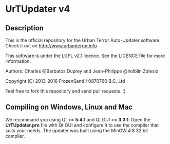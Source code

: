 UrTUpdater v4
======================

Description
-----------

This is the official repository for the Urban Terror Auto-Updater software. 
Check it out on http://www.urbanterror.info

This software is under the LGPL v2.1 licence. See the LICENCE file for more information.

Authors: Charles @Barbatos Duprey and Jean-Philippe @holblin Zolesio

Copyright (C) 2013-2016 FrozenSand / 0870760 B.C. Ltd

Feel free to fork this repository and send pull requests. :) 


Compiling on Windows, Linux and Mac
-----------

We recommand you using Qt >= **5.4.1** and Qt GUI >= **3.3.1**. 
Open the **UrTUpdater.pro** file with Qt GUI and configure it to use the compiler that suits your needs. 
The updater was built using the MinGW 4.8 32 bit compiler.
